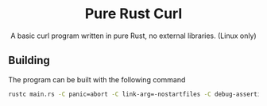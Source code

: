 <div align="center">

# Pure Rust Curl

A basic curl program written in pure Rust, no external libraries. (Linux only)

</div>

## Building

The program can be built with the following command

```sh
rustc main.rs -C panic=abort -C link-arg=-nostartfiles -C debug-assertions=n
```
